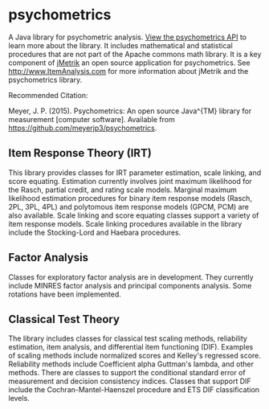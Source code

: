 psychometrics
=============

A Java library for psychometric analysis. [View the psychometrics API](http://www.itemanalysis.com/api/psychometrics)
 to learn more about the library. It includes mathematical and statistical procedures that are not part of the Apache
 commons math library. It is a key component of [jMetrik](http://www.ItemAnalysis.com) an open source application for
 psychometrics. See http://www.ItemAnalysis.com for more information about jMetrik and the psychometrics library. 
 
 Recommended Citation:
 
 Meyer, J. P. (2015). Psychometrics: An open source Java^{TM} library for measurement [computer software]. Available from https://github.com/meyerjp3/psychometrics. 


Item Response Theory (IRT)
--------------------------
This library provides classes for IRT parameter estimation, scale linking, and score equating.
Estimation currently involves joint maximum likelihood for the Rasch, partial credit, and
rating scale models. Marginal maximum likelihood estimation procedures for binary item response models (Rasch, 2PL, 3PL, 4PL) and polytomous item response models (GPCM, PCM) are also available. Scale linking and score equating classes support a variety of item response models. Scale linking procedures available in the library include the Stocking-Lord and Haebara procedures.

Factor Analysis
---------------
Classes for exploratory factor analysis are in development. They currently include MINRES
factor analysis and principal components analysis. Some rotations have been implemented.

Classical Test Theory
---------------------
The library includes classes for classical test scaling methods, reliability estimation,
item analysis, and differential item functioning (DIF). Examples of scaling methods include
normalized scores and Kelley's regressed score. Reliability methods include Coefficient alpha
Guttman's lambda, and other methods. There are classes to support the conditional standard
error of measurement and decision consistency indices. Classes that support DIF include the
Cochran-Mantel-Haenszel procedure and ETS DIF classification levels.




